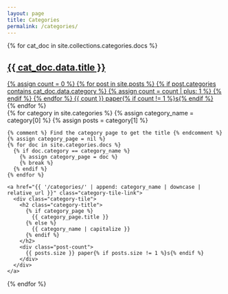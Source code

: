 ```yaml
---
layout: page
title: Categories
permalink: /categories/
---
```


<div class="categories-grid">
  {% for cat_doc in site.collections.categories.docs %}
    <a href="{{ cat_doc.url | relative_url }}" class="category-tile-link">
      <div class="category-tile">
        <h2 class="category-title">{{ cat_doc.data.title }}</h2>
        <div class="post-count">
          {% assign count = 0 %}
          {% for post in site.posts %}
            {% if post.categories contains cat_doc.data.category %}
              {% assign count = count | plus: 1 %}
            {% endif %}
          {% endfor %}
          {{ count }} paper{% if count != 1 %}s{% endif %}
        </div>
      </div>
    </a>
  {% endfor %}
</div>
  {% for category in site.categories %}
    {% assign category_name = category[0] %}
    {% assign posts = category[1] %}
    
    {% comment %} Find the category page to get the title {% endcomment %}
    {% assign category_page = nil %}
    {% for doc in site.categories.docs %}
      {% if doc.category == category_name %}
        {% assign category_page = doc %}
        {% break %}
      {% endif %}
    {% endfor %}
    
    <a href="{{ '/categories/' | append: category_name | downcase | relative_url }}" class="category-tile-link">
      <div class="category-tile">
        <h2 class="category-title">
          {% if category_page %}
            {{ category_page.title }}
          {% else %}
            {{ category_name | capitalize }}
          {% endif %}
        </h2>
        <div class="post-count">
          {{ posts.size }} paper{% if posts.size != 1 %}s{% endif %}
        </div>
      </div>
    </a>
  {% endfor %}
</div>
